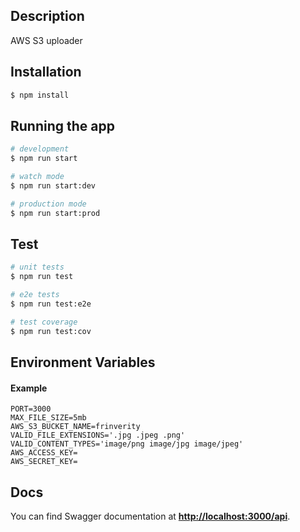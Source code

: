 ## Description

AWS S3 uploader

## Installation

```bash
$ npm install
```

## Running the app

```bash
# development
$ npm run start

# watch mode
$ npm run start:dev

# production mode
$ npm run start:prod
```

## Test

```bash
# unit tests
$ npm run test

# e2e tests
$ npm run test:e2e

# test coverage
$ npm run test:cov
```

## Environment Variables

#### Example

```aidl
PORT=3000
MAX_FILE_SIZE=5mb
AWS_S3_BUCKET_NAME=frinverity
VALID_FILE_EXTENSIONS='.jpg .jpeg .png'
VALID_CONTENT_TYPES='image/png image/jpg image/jpeg'
AWS_ACCESS_KEY=
AWS_SECRET_KEY=
```

## Docs

You can find Swagger documentation at **[http://localhost:3000/api](http://localhost:3000/api)**.

